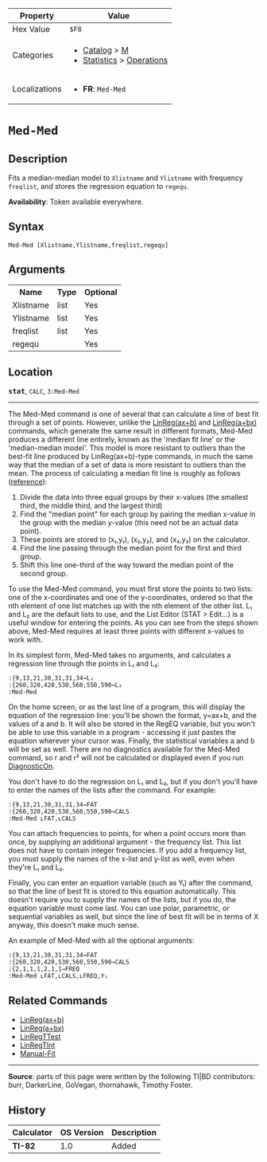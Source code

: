 | Property      | Value |
|---------------|-------|
| Hex Value     | `$F8`|
| Categories    | <ul><li>[Catalog](<../categories/Catalog.md>) > [M](<../categories/Catalog.md#M>)</li><li>[Statistics](<../categories/Statistics.md>) > [Operations](<../categories/Statistics.md#Operations>)</li></ul> |
| Localizations | <ul><li><b>FR</b>: `Med-Med `</li></ul> |

# `Med-Med `

## Description
Fits a median-median model to `Xlistname` and `Ylistname` with frequency `freqlist`, and stores the regression equation to `regequ`.


<b>Availability</b>: Token available everywhere.

## Syntax
`Med-Med [Xlistname,Ylistname,freqlist,regequ]`

## Arguments
<table>
<tr><th>Name</th><th>Type</th><th>Optional</th></tr>

<tr><td>Xlistname</td><td>list</td><td>Yes</td></tr>

<tr><td>Ylistname</td><td>list</td><td>Yes</td></tr>

<tr><td>freqlist</td><td>list</td><td>Yes</td></tr>

<tr><td>regequ</td><td></td><td>Yes</td></tr>

</table>

## Location
<tt><kbd><b>stat</b></kbd></tt>, `CALC`, `3:Med-Med`
<hr>

The Med-Med command is one of several that can calculate a line of best fit through a set of points. However, unlike the [LinReg(ax+b)](linreg-ax-b) and [LinReg(a+bx)](linreg-a-bx) commands, which generate the same result in different formats, Med-Med produces a different line entirely, known as the 'median fit line' or the 'median-median model'. This model is more resistant to outliers than the best-fit line produced by LinReg(ax+b)-type commands, in much the same way that the median of a set of data is more resistant to outliers than the mean. The process of calculating a median fit line is roughly as follows ([reference](http://www.amstat.org/publications/jse/v14n2/morrell.html)):

1.  Divide the data into three equal groups by their x-values (the smallest third, the middle third, and the largest third)
2.  Find the "median point" for each group by pairing the median x-value in the group with the median y-value (this need not be an actual data point).
3.  These points are stored to (x₁,y₁), (x₂,y₂), and (x₃,y₃) on the calculator.
4.  Find the line passing through the median point for the first and third group.
5.  Shift this line one-third of the way toward the median point of the second group.

To use the Med-Med command, you must first store the points to two lists: one of the x-coordinates and one of the y-coordinates, ordered so that the nth element of one list matches up with the nth element of the other list. L₁ and L₂ are the default lists to use, and the List Editor (STAT > Edit…) is a useful window for entering the points. As you can see from the steps shown above, Med-Med requires at least three points with different x-values to work with.

In its simplest form, Med-Med takes no arguments, and calculates a regression line through the points in L₁ and L₂:

```ti-basic
:{9,13,21,30,31,31,34→L₁
:{260,320,420,530,560,550,590→L₂
:Med-Med
```

On the home screen, or as the last line of a program, this will display the equation of the regression line: you'll be shown the format, y=ax+b, and the values of a and b. It will also be stored in the RegEQ variable, but you won't be able to use this variable in a program - accessing it just pastes the equation wherever your cursor was. Finally, the statistical variables a and b will be set as well. There are no diagnostics available for the Med-Med command, so r and r² will not be calculated or displayed even if you run [DiagnosticOn](DiagnosticOn.md).

You don't have to do the regression on L₁ and L₂, but if you don't you'll have to enter the names of the lists after the command. For example:

```ti-basic
:{9,13,21,30,31,31,34→FAT
:{260,320,420,530,560,550,590→CALS
:Med-Med ʟFAT,ʟCALS
```

You can attach frequencies to points, for when a point occurs more than once, by supplying an additional argument - the frequency list. This list does not have to contain integer frequencies. If you add a frequency list, you must supply the names of the x-list and y-list as well, even when they're L₁ and L₂.

Finally, you can enter an equation variable (such as Y₁) after the command, so that the line of best fit is stored to this equation automatically. This doesn't require you to supply the names of the lists, but if you do, the equation variable must come last. You can use polar, parametric, or sequential variables as well, but since the line of best fit will be in terms of X anyway, this doesn't make much sense.

An example of Med-Med with all the optional arguments:

```ti-basic
:{9,13,21,30,31,31,34→FAT
:{260,320,420,530,560,550,590→CALS
:{2,1,1,1,2,1,1→FREQ
:Med-Med ʟFAT,ʟCALS,ʟFREQ,Y₁
```

## Related Commands

*   [LinReg(ax+b)](linreg-ax-b)
*   [LinReg(a+bx)](linreg-a-bx)
*   [LinRegTTest](LinRegTTest.md)
*   [LinRegTInt](LinRegTInt.md)
*   [Manual-Fit](Manual-Fit.md)

* * *

**Source**: parts of this page were written by the following TI|BD contributors: burr, DarkerLine, GoVegan, thornahawk, Timothy Foster.

## History
| Calculator | OS Version | Description |
|------------|------------|-------------|
| <b>TI-82</b> | 1.0 | Added |


